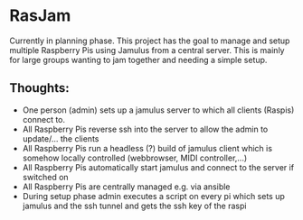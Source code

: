 # RasJam
Currently in planning phase.
This project has the goal to manage and setup multiple Raspberry Pis using Jamulus from a central server.
This is mainly for large groups wanting to jam together and needing a simple setup.

## Thoughts: 

* One person (admin) sets up a jamulus server to which all clients (Raspis) connect to.
* All Raspberry Pis reverse ssh into the server to allow the admin to update/... the clients
* All Raspberry Pis run a headless (?) build of jamulus client which is somehow locally controlled (webbrowser, MIDI controller,...)
* All Raspberry Pis automatically start jamulus and connect to the server if switched on
* All Raspberry Pis are centrally managed e.g. via ansible
* During setup phase admin executes a script on every pi which sets up jamulus and the ssh tunnel and gets the ssh key of the raspi
 
